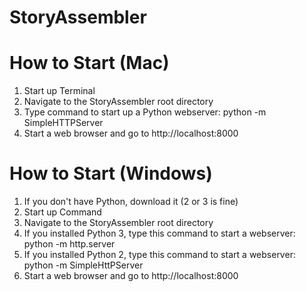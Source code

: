 # StoryAssembler

# How to Start (Mac)
1. Start up Terminal
2. Navigate to the StoryAssembler root directory
3. Type command to start up a Python webserver: python -m SimpleHTTPServer
4. Start a web browser and go to http://localhost:8000

# How to Start (Windows)
1. If you don't have Python, download it (2 or 3 is fine)
2. Start up Command
3. Navigate to the StoryAssembler root directory
4. If you installed Python 3, type this command to start a webserver: python -m http.server
5. If you installed Python 2, type this command to start a webserver: python -m SimpleHttPServer 
6. Start a web browser and go to http://localhost:8000
